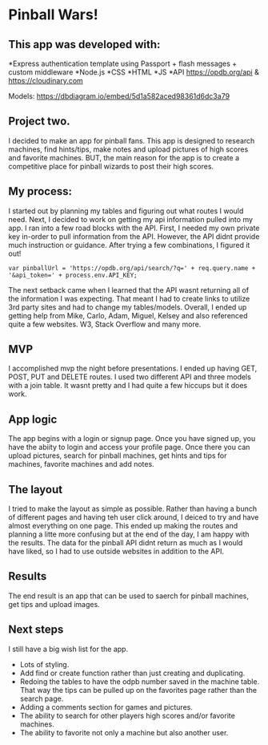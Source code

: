 # Pinball Wars! 

## This app was developed with:
*Express authentication template using Passport + flash messages + custom middleware
*Node.js
*CSS
*HTML
*JS
*API https://opdb.org/api & https://cloudinary.com

Models:
https://dbdiagram.io/embed/5d1a582aced98361d6dc3a79 

## Project two. 
I decided to make an app for pinball fans. This app is designed to research machines, find hints/tips, make notes and upload pictures of high scores and favorite machines. BUT, the main reason for the app is to create a competitive place for pinball wizards to post their high scores.  
## My process: 
I started out by planning my tables and figuring out what routes I would need. Next, I decided to work on getting my api information pulled into my app. I ran into a few road blocks with the API. First, I needed my own private key in-order to pull information from the API. However, the API didnt provide much instruction or guidance. After trying a few combinations, I figured it out! 

`var pinballUrl = 'https://opdb.org/api/search/?q=' + req.query.name + '&api_token=' + process.env.API_KEY;`

The next setback came when I learned that the API wasnt returning all of the information I was expecting. That meant I had to create links to utilize 3rd party sites and had to change my tables/models. Overall, I ended up getting help from Mike, Carlo, Adam, Miguel, Kelsey and also referenced quite a few websites. W3, Stack Overflow and many more.
## MVP
I accomplished mvp the night before presentations. I ended up having GET, POST, PUT and DELETE routes. I used two different API and three models with a join table. It wasnt pretty and I had quite a few hiccups but it does work. 
## App logic
The app begins with a login or signup page. Once you have signed up, you have the abiity to login and access your profile page. Once there you can upload pictures, search for pinball machines, get hints and tips for machines, favorite machines and add notes. 
## The layout
I tried to make the layout as simple as possible. Rather than having a bunch of different pages and having teh user click around, I deiced to try and have almost everything on one page. This ended up making the routes and planning a litte more confusing but at the end of the day, I am happy with the results. The data for the pinball API didnt return as much as I would have liked, so I had to use outside websites in addition to the API. 
## Results 
The end result is an app that can be used to saerch for pinball machines, get tips and upload images. 
## Next steps 
I still have a big wish list for the app. 
* Lots of styling. 
* Add find or create function rather than just creating and duplicating.
* Redoing the tables to have the odpb number saved in the machine table. That way the tips can be pulled up on the favorites page rather than the search page.
* Adding a comments section for games and pictures.
* The ability to search for other players high scores and/or favorite machines. 
* The ability to favorite not only a machine but also another user.